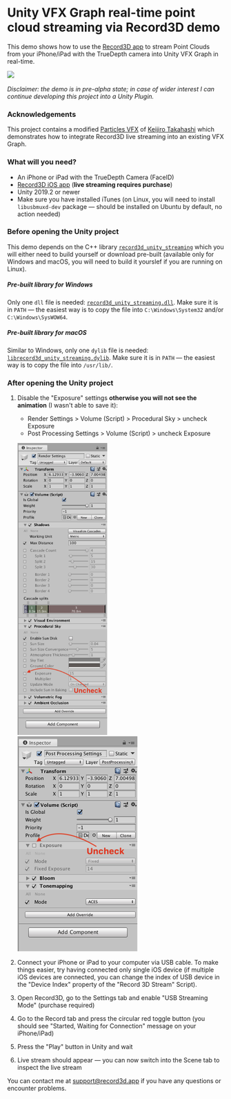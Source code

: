 # Unity VFX Graph real-time point cloud streaming via Record3D demo 

This demo shows how to use the [Record3D app](https://record3d.app/) to stream Point Clouds from your iPhone/iPad with the TrueDepth camera into Unity VFX Graph in real-time.

<img src="img/record3d_unity_vfx_graph.gif">

*Disclaimer: the demo is in pre-alpha state; in case of wider interest I can continue developing this project into a Unity Plugin.*

### Acknowledgements

This project contains a modified [Particles VFX](https://github.com/keijiro/Rsvfx/blob/master/Assets/Test/Vfx/Particles.vfx) of [Keijiro Takahashi](https://github.com/keijiro) which demonstrates how to integrate Record3D live streaming into an existing VFX Graph.

### What will you need?
- An iPhone or iPad with the TrueDepth Camera (FaceID)
- [Record3D iOS app](https://record3d.app) (**live streaming requires purchase**)
- Unity 2019.2 or newer
- Make sure you have installed iTunes (on Linux, you will need to install `libusbmuxd-dev` package — should be installed on Ubuntu by default, no action needed)

### Before opening the Unity project

This demo depends on the C++ library [`record3d_unity_streaming`](https://github.com/marek-simonik/record3d_unity_streaming) which you will either need to build yourself or download pre-built (available only for Windows and macOS, you will need to build it yourslef if you are running on Linux).

##### Pre-built library for Windows
Only one `dll` file is needed: [`record3d_unity_streaming.dll`](https://github.com/marek-simonik/record3d_unity_streaming/releases/download/v1.0.0/record3d_unity_streaming.dll). Make sure it is in `PATH` — the easiest way is to copy the file into `C:\Windows\System32` and/or `C:\Windows\SysWOW64`.

##### Pre-built library for macOS
Similar to Windows, only one `dylib` file is needed: [`librecord3d_unity_streaming.dylib`](https://github.com/marek-simonik/record3d_unity_streaming/releases/download/v1.0.0/librecord3d_unity_streaming.dylib). Make sure it is in `PATH` — the easiest way is to copy the file into `/usr/lib/`.


### After opening the Unity project

1. Disable the "Exposure" settings **otherwise you will not see the animation** (I wasn't able to save it):
	- Render Settings > Volume (Script) > Procedural Sky > uncheck Exposure
	- Post Processing Settings > Volume (Script) > uncheck Exposure

	<img src="img/r3d_uvfx_02.png" height="675px">&nbsp;<img src="img/r3d_uvfx_01.png">

1. Connect your iPhone or iPad to your computer via USB cable. To make things easier, try having connected only single iOS device (if multiple iOS devices are connected, you can change the index of USB device in the "Device Index" property of the "Record 3D Stream" Script).

1. Open Record3D, go to the Settings tab and enable "USB Streaming Mode" (purchase required)

1. Go to the Record tab and press the circular red toggle button (you should see "Started, Waiting for Connection" message on your iPhone/iPad)

1. Press the "Play" button in Unity and wait

1. Live stream should appear — you can now switch into the Scene tab to inspect the live stream


You can contact me at support@record3d.app if you have any questions or encounter problems.